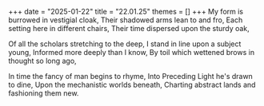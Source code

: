 +++
date = "2025-01-22"
title = "22.01.25"
themes = []
+++
My form is burrowed in vestigial cloak,
Their shadowed arms lean to and fro,
Each setting here in different chairs,
Their time dispersed upon the sturdy oak,

Of all the scholars stretching to the deep,
I stand in line upon a subject young,
Informed more deeply than I know,
By toil which wettened brows in thought so long ago,

In time the fancy of man begins to rhyme,
Into Preceding Light he's drawn to dine,
Upon the mechanistic worlds beneath,
Charting abstract lands and fashioning them new.
